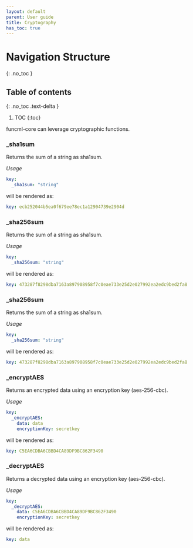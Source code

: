 ```yaml
---
layout: default
parent: User guide
title: Cryptography
has_toc: true
---
```

# Navigation Structure
{: .no_toc }

## Table of contents
{: .no_toc .text-delta }

1. TOC
{:toc}

funcml-core can leverage cryptographic functions.

### _sha1sum

Returns the sum of a string as sha1sum.

*Usage*
```yaml
key:
  _sha1sum: "string"
```

will be rendered as:
```yaml
key: ecb252044b5ea0f679ee78ec1a12904739e2904d
```


### _sha256sum

Returns the sum of a string as sha1sum.

*Usage*
```yaml
key:
  _sha256sum: "string"
```

will be rendered as:
```yaml
key: 473287f8298dba7163a897908958f7c0eae733e25d2e027992ea2edc9bed2fa8
```

### _sha256sum

Returns the sum of a string as sha1sum.

*Usage*
```yaml
key:
  _sha256sum: "string"
```

will be rendered as:
```yaml
key: 473287f8298dba7163a897908958f7c0eae733e25d2e027992ea2edc9bed2fa8
```

### _encryptAES

Returns an encrypted data using an encryption key (aes-256-cbc).

*Usage*
```yaml
key:
  _encryptAES:
    data: data
    encryptionKey: secretkey
```

will be rendered as:
```yaml
key: C5EA6CDBA6CBBD4CA89DF9BC862F3490
```

### _decryptAES

Returns a decrypted data using an encryption key (aes-256-cbc).

*Usage*
```yaml
key:
  _decryptAES:
    data: C5EA6CDBA6CBBD4CA89DF9BC862F3490
    encryptionKey: secretkey
```

will be rendered as:

```yaml
key: data
```
